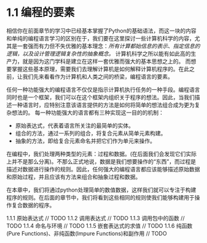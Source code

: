# 1.1 编程的要素

相信你在前面章节的学习中已经基本掌握了Python的基础语法，而这一块的内容和单纯的编程语言学习的区别在于，我们要在这里探讨一些计算机科学的内容，尤其是一套强而有力但不失优雅的基本理念：*所有计算都始信息的表示、指定信息的逻辑，以及设计管理逻辑复杂性的抽象概念。* 计算机科学之所以能有如此高的生产力，就是因为这门学科是建立在这样一套优雅而强大的基本思想之上的。
而想要掌握这些基本原理，需要我们去理解计算机是如何解释计算机程序的。在此之前，让我们先来看看作为计算机和人类之间的桥梁，编程语言的要素。

任何一种功能强大的编程语言不仅仅是指示计算机执行任务的一种手段。编程语言同时也是一个框架，我们可以在这个框架内组织关于程序的想法。因此，当我们描述一种语言时，应特别注意该语言提供的方法是如何将简单的想法组合成为更为复杂想法的。
每一种功能强大的语言都有三种实现这一目的的机制：
- 原始表达式，代表着语言所关注的最简单的实体。
- 组合的方法，通过一系列的组合，将复合元素从简单元素构建。
- 抽象的方法，即给复合元素命名并把它们作为单元来操作。

在编程中，我们处理两种类型的元素：过程和数据。(在后面我们会发现它们实际上并不是那么分离)。不那么正式地说，数据是我们想要操作的“东西”，而过程是描述对数据进行操作的规则。因此，任何强大的编程语言都应该能够描述原始数据和原始过程，并且应该有方法来组合和抽象过程和数据。

在本章中，我们将通过python处理简单的数值数据，这样我们就可以专注于构建程序的规则。在后面的章节中，我们将看到这些相同的规则使我们能够构建用于操作复合数据的程序。

   1.1.1 原始表达式
   // TODO
   1.1.2 调用表达式
   // TODO
   1.1.3 调用包中的函数
   // TODO
   1.1.4 命名与环境
   // TODO
   1.1.5 嵌套表达式的求值
   // TODO
   1.1.6 纯函数(Pure Functions)、非纯函数(Impure Functions)和副作用
   // TODO
